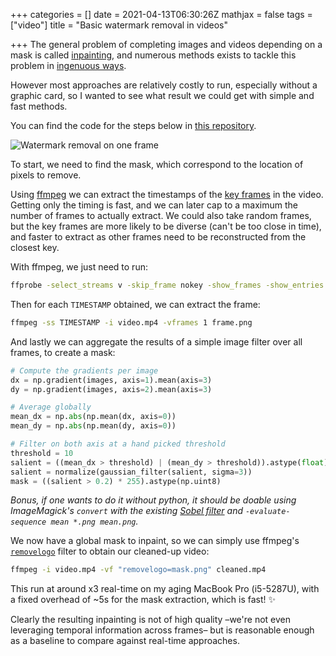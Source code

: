 +++
categories = []
date = 2021-04-13T06:30:26Z
mathjax = false
tags = ["video"]
title = "Basic watermark removal in videos"

+++
The general problem of completing images and videos depending on a mask is called [inpainting](https://en.wikipedia.org/wiki/Inpainting), and numerous methods exists to tackle this problem in [ingenuous ways](https://dmitryulyanov.github.io/deep_image_prior "deep image prior").

However most approaches are relatively costly to run, especially without a graphic card, so I wanted to see what result we could get with simple and fast methods.

You can find the code for the steps below in [this repository](https://github.com/m3at/video-watermark-removal "github video-watermark-removal").

![Watermark removal on one frame](/uploads/watermark_removal.webp "Example watermark removal")

To start, we need to find the mask, which correspond to the location of pixels to remove.

Using [ffmpeg](https://www.ffmpeg.org/ "ffmpeg website") we can extract the timestamps of the [key frames](https://en.wikipedia.org/wiki/Key_frame "key frame") in the video. Getting only the timing is fast, and we can later cap to a maximum the number of frames to actually extract. We could also take random frames, but the key frames are more likely to be diverse (can't be too close in time), and faster to extract as other frames need to be reconstructed from the closest key.

With ffmpeg, we just need to run:

```bash
ffprobe -select_streams v -skip_frame nokey -show_frames -show_entries frame=pkt_pts_time video.mp4
```

Then for each `TIMESTAMP` obtained, we can extract the frame:

```bash
ffmpeg -ss TIMESTAMP -i video.mp4 -vframes 1 frame.png
```

And lastly we can aggregate the results of a simple image filter over all frames, to create a mask:

```python
# Compute the gradients per image
dx = np.gradient(images, axis=1).mean(axis=3)
dy = np.gradient(images, axis=2).mean(axis=3)

# Average globally
mean_dx = np.abs(np.mean(dx, axis=0))
mean_dy = np.abs(np.mean(dy, axis=0))

# Filter on both axis at a hand picked threshold
threshold = 10
salient = ((mean_dx > threshold) | (mean_dy > threshold)).astype(float)
salient = normalize(gaussian_filter(salient, sigma=3))
mask = ((salient > 0.2) * 255).astype(np.uint8)
```

_Bonus, if one wants to do it without python, it should be doable using ImageMagick's `convert` with the existing_ [_Sobel filter_](https://legacy.imagemagick.org/Usage/convolve/#sobel "Sobel ImageMagick") _and `-evaluate-sequence mean *.png mean.png`._

We now have a global mask to inpaint, so we can simply use ffmpeg's [`removelogo`](https://ffmpeg.org/ffmpeg-filters.html#removelogo) filter to obtain our cleaned-up video:

```bash
ffmpeg -i video.mp4 -vf "removelogo=mask.png" cleaned.mp4
```

This run at around x3 real-time on my aging MacBook Pro (i5-5287U), with a fixed overhead of \~5s for the mask extraction, which is fast! :sparkles:

Clearly the resulting inpainting is not of high quality –we're not even leveraging temporal information across frames– but is reasonable enough as a baseline to compare against real-time approaches.